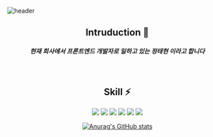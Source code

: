 
![header](https://capsule-render.vercel.app/api?type=waving&color=gradient&height=200&section=header&text=Taehyun's%20github&fontSize=60&fontAlignY=40)
<div align=center>

## Intruduction 🙌
##### 현재 회사에서 프론트엔드 개발자로 일하고 있는 정태현 이라고 합니다

<br />

## Skill ⚡
<img src="https://img.shields.io/badge/HTML5-E34F26?style=flat&logo=HTML5&logoColor=white"/>
<img src="https://img.shields.io/badge/JS-F7DF1E?style=flat&logo=JavaScript&logoColor=white"/>
<img src="https://img.shields.io/badge/CSS3-1572B6?style=flat&logo=CSS3&logoColor=white"/>
<img src="https://img.shields.io/badge/TypeScript-3178C6?style=flat&logo=TypeScript&logoColor=white"/>
<img src="https://img.shields.io/badge/Vue3-4FC08D?style=flat&logo=vue.js&logoColor=white"/>
<img src="https://img.shields.io/badge/SCSS-CC6699?style=flat&logo=Sass&logoColor=white"/>

<br />

[![Anurag's GitHub stats](https://github-readme-stats.vercel.app/api?username=taezzang&theme=transparent&show_icons=true)](https://github.com/anuraghazra/github-readme-stats)
</div>
